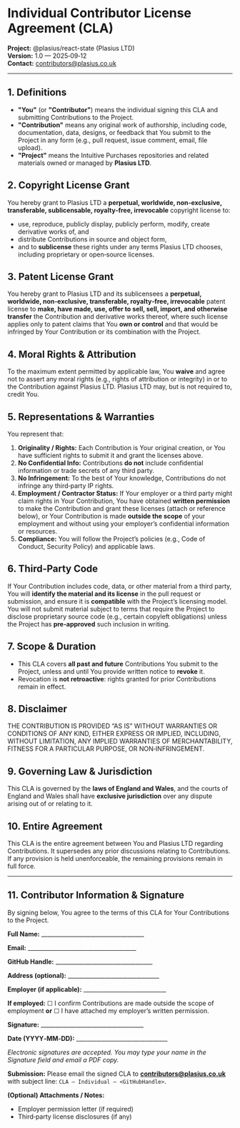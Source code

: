 # Individual Contributor License Agreement (CLA)

**Project:** @plasius/react-state (Plasius LTD)  
**Version:** 1.0 — 2025‑09‑12  
**Contact:** [contributors@plasius.co.uk](mailto:contributors@plasius.co.uk)

---

## 1. Definitions

- **"You"** (or **"Contributor"**) means the individual signing this CLA and submitting Contributions to the Project.
- **"Contribution"** means any original work of authorship, including code, documentation, data, designs, or feedback that You submit to the Project in any form (e.g., pull request, issue comment, email, file upload).
- **"Project"** means the Intuitive Purchases repositories and related materials owned or managed by **Plasius LTD**.

## 2. Copyright License Grant

You hereby grant to Plasius LTD a **perpetual, worldwide, non‑exclusive, transferable, sublicensable, royalty‑free, irrevocable** copyright license to:

- use, reproduce, publicly display, publicly perform, modify, create derivative works of, and
- distribute Contributions in source and object form,
- and to **sublicense** these rights under any terms Plasius LTD chooses, including proprietary or open‑source licenses.

## 3. Patent License Grant

You hereby grant to Plasius LTD and its sublicensees a **perpetual, worldwide, non‑exclusive, transferable, royalty‑free, irrevocable** patent license to **make, have made, use, offer to sell, sell, import, and otherwise transfer** the Contribution and derivative works thereof, where such license applies only to patent claims that You **own or control** and that would be infringed by Your Contribution or its combination with the Project.

## 4. Moral Rights & Attribution

To the maximum extent permitted by applicable law, You **waive** and agree not to assert any moral rights (e.g., rights of attribution or integrity) in or to the Contribution against Plasius LTD. Plasius LTD may, but is not required to, credit You.

## 5. Representations & Warranties

You represent that:

1. **Originality / Rights:** Each Contribution is Your original creation, or You have sufficient rights to submit it and grant the licenses above.
2. **No Confidential Info:** Contributions **do not** include confidential information or trade secrets of any third party.
3. **No Infringement:** To the best of Your knowledge, Contributions do not infringe any third‑party IP rights.
4. **Employment / Contractor Status:** If Your employer or a third party might claim rights in Your Contribution, You have obtained **written permission** to make the Contribution and grant these licenses (attach or reference below), or Your Contribution is made **outside the scope** of your employment and without using your employer’s confidential information or resources.
5. **Compliance:** You will follow the Project’s policies (e.g., Code of Conduct, Security Policy) and applicable laws.

## 6. Third‑Party Code

If Your Contribution includes code, data, or other material from a third party, You will **identify the material and its license** in the pull request or submission, and ensure it is **compatible** with the Project’s licensing model. You will not submit material subject to terms that require the Project to disclose proprietary source code (e.g., certain copyleft obligations) unless the Project has **pre‑approved** such inclusion in writing.

## 7. Scope & Duration

- This CLA covers **all past and future** Contributions You submit to the Project, unless and until You provide written notice to **revoke** it.
- Revocation is **not retroactive**: rights granted for prior Contributions remain in effect.

## 8. Disclaimer

THE CONTRIBUTION IS PROVIDED “AS IS” WITHOUT WARRANTIES OR CONDITIONS OF ANY KIND, EITHER EXPRESS OR IMPLIED, INCLUDING, WITHOUT LIMITATION, ANY IMPLIED WARRANTIES OF MERCHANTABILITY, FITNESS FOR A PARTICULAR PURPOSE, OR NON‑INFRINGEMENT.

## 9. Governing Law & Jurisdiction

This CLA is governed by the **laws of England and Wales**, and the courts of England and Wales shall have **exclusive jurisdiction** over any dispute arising out of or relating to it.

## 10. Entire Agreement

This CLA is the entire agreement between You and Plasius LTD regarding Contributions. It supersedes any prior discussions relating to Contributions. If any provision is held unenforceable, the remaining provisions remain in full force.

---

## 11. Contributor Information & Signature

By signing below, You agree to the terms of this CLA for Your Contributions to the Project.

**Full Name:** \_\_\_\_\_\_\_\_\_\_\_\_\_\_\_\_\_\_\_\_\_\_\_\_\_\_\_\_\_\_\_\_\_\_\_\_

**Email:** \_\_\_\_\_\_\_\_\_\_\_\_\_\_\_\_\_\_\_\_\_\_\_\_\_\_\_\_\_\_\_\_\_\_\_\_\_\_

**GitHub Handle:** \_\_\_\_\_\_\_\_\_\_\_\_\_\_\_\_\_\_\_\_\_\_\_\_\_\_\_\_\_\_\_\_\_\_

**Address (optional):** \_\_\_\_\_\_\_\_\_\_\_\_\_\_\_\_\_\_\_\_\_\_\_\_\_\_\_\_\_\_\_\_

**Employer (if applicable):** \_\_\_\_\_\_\_\_\_\_\_\_\_\_\_\_\_\_\_\_\_\_\_\_\_\_\_\_\_

**If employed:** ☐ I confirm Contributions are made outside the scope of employment **or** ☐ I have attached my employer’s written permission.

**Signature:** \_\_\_\_\_\_\_\_\_\_\_\_\_\_\_\_\_\_\_\_\_\_\_\_\_\_\_\_\_\_\_\_\_\_\_\_

**Date (YYYY‑MM‑DD):** \_\_\_\_\_\_\_\_\_\_\_\_\_\_\_\_\_\_\_\_\_\_\_\_\_\_\_\_\_\_\_\_

_Electronic signatures are accepted. You may type your name in the Signature field and email a PDF copy._

**Submission:** Please email the signed CLA to **[contributors@plasius.co.uk](mailto:contributors@plasius.co.uk)** with subject line: `CLA – Individual – <GitHubHandle>`.

**(Optional) Attachments / Notes:**

- Employer permission letter (if required)
- Third‑party license disclosures (if any)
